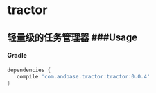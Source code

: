 # tractor
轻量级的任务管理器
###Usage
----

#### Gradle

```groovy
dependencies {
   compile 'com.andbase.tractor:tractor:0.0.4'
}
```
